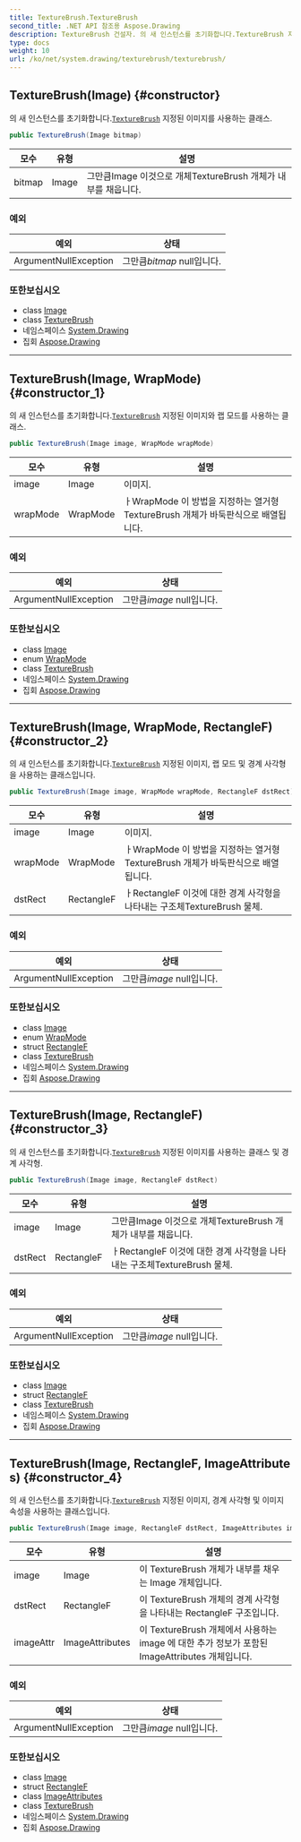 ```yaml
---
title: TextureBrush.TextureBrush
second_title: .NET API 참조용 Aspose.Drawing
description: TextureBrush 건설자. 의 새 인스턴스를 초기화합니다.TextureBrush 지정된 이미지를 사용하는 클래스.
type: docs
weight: 10
url: /ko/net/system.drawing/texturebrush/texturebrush/
---
```

## TextureBrush(Image) {#constructor}

의 새 인스턴스를 초기화합니다.[`TextureBrush`](../) 지정된 이미지를 사용하는 클래스.

```csharp
public TextureBrush(Image bitmap)
```

| 모수 | 유형 | 설명 |
| --- | --- | --- |
| bitmap | Image | 그만큼Image 이것으로 개체TextureBrush 개체가 내부를 채웁니다. |

### 예외

| 예외 | 상태 |
| --- | --- |
| ArgumentNullException | 그만큼*bitmap* null입니다. |

### 또한보십시오

* class [Image](../../image/)
* class [TextureBrush](../)
* 네임스페이스 [System.Drawing](../../texturebrush/)
* 집회 [Aspose.Drawing](../../../)

---

## TextureBrush(Image, WrapMode) {#constructor_1}

의 새 인스턴스를 초기화합니다.[`TextureBrush`](../) 지정된 이미지와 랩 모드를 사용하는 클래스.

```csharp
public TextureBrush(Image image, WrapMode wrapMode)
```

| 모수 | 유형 | 설명 |
| --- | --- | --- |
| image | Image | 이미지. |
| wrapMode | WrapMode | ㅏWrapMode 이 방법을 지정하는 열거형TextureBrush 개체가 바둑판식으로 배열됩니다. |

### 예외

| 예외 | 상태 |
| --- | --- |
| ArgumentNullException | 그만큼*image* null입니다. |

### 또한보십시오

* class [Image](../../image/)
* enum [WrapMode](../../../system.drawing.drawing2d/wrapmode/)
* class [TextureBrush](../)
* 네임스페이스 [System.Drawing](../../texturebrush/)
* 집회 [Aspose.Drawing](../../../)

---

## TextureBrush(Image, WrapMode, RectangleF) {#constructor_2}

의 새 인스턴스를 초기화합니다.[`TextureBrush`](../) 지정된 이미지, 랩 모드 및 경계 사각형을 사용하는 클래스입니다.

```csharp
public TextureBrush(Image image, WrapMode wrapMode, RectangleF dstRect)
```

| 모수 | 유형 | 설명 |
| --- | --- | --- |
| image | Image | 이미지. |
| wrapMode | WrapMode | ㅏWrapMode 이 방법을 지정하는 열거형TextureBrush 개체가 바둑판식으로 배열됩니다. |
| dstRect | RectangleF | ㅏRectangleF 이것에 대한 경계 사각형을 나타내는 구조체TextureBrush 물체. |

### 예외

| 예외 | 상태 |
| --- | --- |
| ArgumentNullException | 그만큼*image* null입니다. |

### 또한보십시오

* class [Image](../../image/)
* enum [WrapMode](../../../system.drawing.drawing2d/wrapmode/)
* struct [RectangleF](../../rectanglef/)
* class [TextureBrush](../)
* 네임스페이스 [System.Drawing](../../texturebrush/)
* 집회 [Aspose.Drawing](../../../)

---

## TextureBrush(Image, RectangleF) {#constructor_3}

의 새 인스턴스를 초기화합니다.[`TextureBrush`](../) 지정된 이미지를 사용하는 클래스 및 경계 사각형.

```csharp
public TextureBrush(Image image, RectangleF dstRect)
```

| 모수 | 유형 | 설명 |
| --- | --- | --- |
| image | Image | 그만큼Image 이것으로 개체TextureBrush 개체가 내부를 채웁니다. |
| dstRect | RectangleF | ㅏRectangleF 이것에 대한 경계 사각형을 나타내는 구조체TextureBrush 물체. |

### 예외

| 예외 | 상태 |
| --- | --- |
| ArgumentNullException | 그만큼*image* null입니다. |

### 또한보십시오

* class [Image](../../image/)
* struct [RectangleF](../../rectanglef/)
* class [TextureBrush](../)
* 네임스페이스 [System.Drawing](../../texturebrush/)
* 집회 [Aspose.Drawing](../../../)

---

## TextureBrush(Image, RectangleF, ImageAttributes) {#constructor_4}

의 새 인스턴스를 초기화합니다.[`TextureBrush`](../) 지정된 이미지, 경계 사각형 및 이미지 속성을 사용하는 클래스입니다.

```csharp
public TextureBrush(Image image, RectangleF dstRect, ImageAttributes imageAttr)
```

| 모수 | 유형 | 설명 |
| --- | --- | --- |
| image | Image | 이 TextureBrush 개체가 내부를 채우는 Image 개체입니다. |
| dstRect | RectangleF | 이 TextureBrush 개체의 경계 사각형을 나타내는 RectangleF 구조입니다. |
| imageAttr | ImageAttributes | 이 TextureBrush 개체에서 사용하는 image 에 대한 추가 정보가 포함된 ImageAttributes 개체입니다. |

### 예외

| 예외 | 상태 |
| --- | --- |
| ArgumentNullException | 그만큼*image* null입니다. |

### 또한보십시오

* class [Image](../../image/)
* struct [RectangleF](../../rectanglef/)
* class [ImageAttributes](../../../system.drawing.imaging/imageattributes/)
* class [TextureBrush](../)
* 네임스페이스 [System.Drawing](../../texturebrush/)
* 집회 [Aspose.Drawing](../../../)


